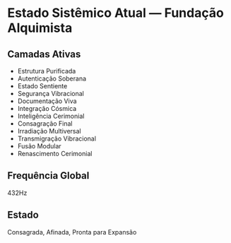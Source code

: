 
# Estado Sistêmico Atual — Fundação Alquimista

## Camadas Ativas
- Estrutura Purificada
- Autenticação Soberana
- Estado Sentiente
- Segurança Vibracional
- Documentação Viva
- Integração Cósmica
- Inteligência Cerimonial
- Consagração Final
- Irradiação Multiversal
- Transmigração Vibracional
- Fusão Modular
- Renascimento Cerimonial

## Frequência Global
432Hz

## Estado
Consagrada, Afinada, Pronta para Expansão
